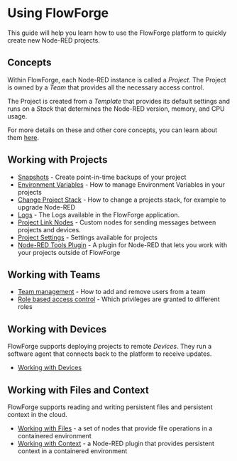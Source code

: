 # Using FlowForge

This guide will help you learn how to use the FlowForge platform to quickly create
new Node-RED projects.

## Concepts

Within FlowForge, each Node-RED instance is called a _Project_. The Project is owned
by a _Team_ that provides all the necessary access control.

The Project is created from a _Template_ that provides its default settings and runs
on a _Stack_ that determines the Node-RED version, memory, and CPU usage.

For more details on these and other core concepts, you can learn about them [here](concepts.md).

## Working with Projects

 - [Snapshots](snapshots.md) - Create point-in-time backups of your project
 - [Environment Variables](envvar.md) - How to manage Environment Variables in your projects
 - [Change Project Stack](changestack.md) - How to change a projects stack, for example to upgrade Node-RED
 - [Logs](logs.md) - The Logs available in the FlowForge application.
 - [Project Link Nodes](projectnodes.md) - Custom nodes for sending messages between projects and devices.
 - [Project Settings](project-settings.md) - Settings available for projects
 - [Node-RED Tools Plugin](node-red-tools.md) - A plugin for Node-RED that lets you work with your projects outside of FlowForge

## Working with Teams

 - [Team management](./team/) - How to add and remove users from a team
 - [Role based access control](./team/#role-based-access-control) - Which privileges are granted to different roles

## Working with Devices

FlowForge supports deploying projects to remote _Devices_. They run a software agent
that connects back to the platform to receive updates.

 - [Working with Devices](devices.md)


## Working with Files and Context

FlowForge supports reading and writing persistent files and persistent context in the cloud.

 - [Working with Files](filenodes.md) - a set of nodes that provide file operations in a containered environment
 - [Working with Context](contextplugin.md) - a Node-RED plugin that provides persistent context in a containered environment
